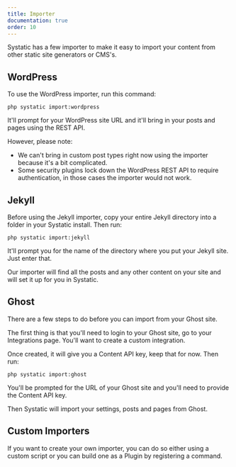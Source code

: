 ```yaml
---
title: Importer
documentation: true
order: 10
---
```


Systatic has a few importer to make it easy to import your content from other static site generators or CMS's.

## WordPress
To use the WordPress importer, run this command:

```
php systatic import:wordpress
``` 

It'll prompt for your WordPress site URL and it'll bring in your posts and pages using the REST API.

However, please note:
* We can't bring in custom post types right now using the importer because it's a bit complicated.
* Some security plugins lock down the WordPress REST API to require authentication, in those cases the importer would not work.

## Jekyll
Before using the Jekyll importer, copy your entire Jekyll directory into a folder in your Systatic install. Then run:

```
php systatic import:jekyll
```

It'll prompt you for the name of the directory where you put your Jekyll site. Just enter that.

Our importer will find all the posts and any other content on your site and will set it up for you in Systatic.

## Ghost
There are a few steps to do before you can import from your Ghost site.

The first thing is that you'll need to login to your Ghost site, go to your Integrations page. You'll want to create a custom integration. 

Once created, it will give you a Content API key, keep that for now. Then run:

```
php systatic import:ghost
```

You'll be prompted for the URL of your Ghost site and you'll need to provide the Content API key.

Then Systatic will import your settings, posts and pages from Ghost.

## Custom Importers
If you want to create your own importer, you can do so either using a custom script or you can build one as a Plugin by registering a command.
